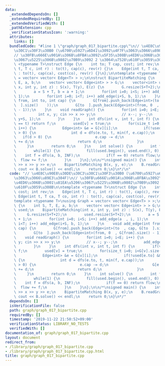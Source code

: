 ```yaml
---
data:
  _extendedDependsOn: []
  _extendedRequiredBy: []
  _extendedVerifiedWith: []
  _pathExtension: cpp
  _verificationStatusIcon: ':warning:'
  attributes:
    links: []
  bundledCode: "#line 1 \"graph/graph_017_bipartite.cpp\"\n// \u4E8C\u90E8\u30DE\u30C3\
    \u30C1\u30F3\u30B0 (\u6700\u5927\u6D41\u3092\u4F7F\u3063\u3066\u89E3\u304F)\n\
    // \u30FB\u666E\u901A\u306B\u8FBA\u3092\u5F35\u308B\u4ED6\u306B\u3001\u81EA\u5206\
    \u3067\u5225\u306B\u9802\u70B9\u3092 2 \u3064\u7528\u610F\u3059\u308B\n\ntemplate\
    \ <typename T>\nstruct Edge {\n    int to; T cap, cost; int rev;\n    Edge(int\
    \ t, T c, int r) : to(t), cap(c), rev(r) {}\n    Edge(int t, T ca, T co, int r)\
    \ : to(t), cap(ca), cost(co), rev(r) {}\n};\n\ntemplate <typename T>\nusing Graph\
    \ = vector< vector< Edge<T> > >;\n\nstruct BipartiteMatching {\n    int S, T,\
    \ E, a, b;\n    vector< vector< Edge<int> > > G;\n    vector<int> used;\n    BipartiteMatching(int\
    \ x, int y, int z) : S(x), T(y), E(z) {\n        G.resize(S+T+2);\n        used.resize(S+T+2);\n\
    \        a = S + T, b = a + 1;\n        for(int i=0; i<S; i++) add_edge(a  , i,\
    \ 1);\n        for(int i=0; i<T; i++) add_edge(i+S, b, 1);\n    }\n    void add_edge(int\
    \ from, int to, int cap) {\n        G[from].push_back(Edge<int>(to  , cap, G[to\
    \  ].size()    ));\n        G[to  ].push_back(Edge<int>(from, 0  , G[from].size()\
    \ - 1));\n    }\n    void readGraph() {\n        for(int i=0; i<E; i++) {\n  \
    \          int x, y; cin >> x >> y;\n            // x--; y--;\n            add_edge(x,\
    \ y+S, 1);\n        }\n    }\n    int dfs(int v, int t, int f) {\n        if(v\
    \ == t) return f;\n        used[v] = true;\n        for(size_t i=0; i<G[v].size();\
    \ i++) {\n            Edge<int> &e = G[v][i];\n            if(!used[e.to] && e.cap\
    \ > 0) {\n                int d = dfs(e.to, t, min(f, e.cap));\n             \
    \   if(d > 0) {\n                    e.cap -= d;\n                    G[e.to][e.rev].cap\
    \ += d;\n                    return d;\n                }\n            }\n   \
    \     }\n        return 0;\n    }\n    int solve() {\n        int flow = 0;\n\
    \        while(1) {\n            fill(used.begin(), used.end(), 0);\n        \
    \    int f = dfs(a, b, INF);\n            if(f == 0) return flow;\n          \
    \  flow += f;\n        }\n    }\n};\n\n/*\nsigned main() {\n    int x, y, e; cin\
    \ >> x >> y >> e;\n    BipartiteMatching B(x, y, e);\n    B.readGraph();\n   \
    \ cout << B.solve() << endl;\n    return 0;\n}\n*/\n"
  code: "// \u4E8C\u90E8\u30DE\u30C3\u30C1\u30F3\u30B0 (\u6700\u5927\u6D41\u3092\u4F7F\
    \u3063\u3066\u89E3\u304F)\n// \u30FB\u666E\u901A\u306B\u8FBA\u3092\u5F35\u308B\
    \u4ED6\u306B\u3001\u81EA\u5206\u3067\u5225\u306B\u9802\u70B9\u3092 2 \u3064\u7528\
    \u610F\u3059\u308B\n\ntemplate <typename T>\nstruct Edge {\n    int to; T cap,\
    \ cost; int rev;\n    Edge(int t, T c, int r) : to(t), cap(c), rev(r) {}\n   \
    \ Edge(int t, T ca, T co, int r) : to(t), cap(ca), cost(co), rev(r) {}\n};\n\n\
    template <typename T>\nusing Graph = vector< vector< Edge<T> > >;\n\nstruct BipartiteMatching\
    \ {\n    int S, T, E, a, b;\n    vector< vector< Edge<int> > > G;\n    vector<int>\
    \ used;\n    BipartiteMatching(int x, int y, int z) : S(x), T(y), E(z) {\n   \
    \     G.resize(S+T+2);\n        used.resize(S+T+2);\n        a = S + T, b = a\
    \ + 1;\n        for(int i=0; i<S; i++) add_edge(a  , i, 1);\n        for(int i=0;\
    \ i<T; i++) add_edge(i+S, b, 1);\n    }\n    void add_edge(int from, int to, int\
    \ cap) {\n        G[from].push_back(Edge<int>(to  , cap, G[to  ].size()    ));\n\
    \        G[to  ].push_back(Edge<int>(from, 0  , G[from].size() - 1));\n    }\n\
    \    void readGraph() {\n        for(int i=0; i<E; i++) {\n            int x,\
    \ y; cin >> x >> y;\n            // x--; y--;\n            add_edge(x, y+S, 1);\n\
    \        }\n    }\n    int dfs(int v, int t, int f) {\n        if(v == t) return\
    \ f;\n        used[v] = true;\n        for(size_t i=0; i<G[v].size(); i++) {\n\
    \            Edge<int> &e = G[v][i];\n            if(!used[e.to] && e.cap > 0)\
    \ {\n                int d = dfs(e.to, t, min(f, e.cap));\n                if(d\
    \ > 0) {\n                    e.cap -= d;\n                    G[e.to][e.rev].cap\
    \ += d;\n                    return d;\n                }\n            }\n   \
    \     }\n        return 0;\n    }\n    int solve() {\n        int flow = 0;\n\
    \        while(1) {\n            fill(used.begin(), used.end(), 0);\n        \
    \    int f = dfs(a, b, INF);\n            if(f == 0) return flow;\n          \
    \  flow += f;\n        }\n    }\n};\n\n/*\nsigned main() {\n    int x, y, e; cin\
    \ >> x >> y >> e;\n    BipartiteMatching B(x, y, e);\n    B.readGraph();\n   \
    \ cout << B.solve() << endl;\n    return 0;\n}\n*/"
  dependsOn: []
  isVerificationFile: false
  path: graph/graph_017_bipartite.cpp
  requiredBy: []
  timestamp: '2019-11-22 21:50:52+09:00'
  verificationStatus: LIBRARY_NO_TESTS
  verifiedWith: []
documentation_of: graph/graph_017_bipartite.cpp
layout: document
redirect_from:
- /library/graph/graph_017_bipartite.cpp
- /library/graph/graph_017_bipartite.cpp.html
title: graph/graph_017_bipartite.cpp
---
```

